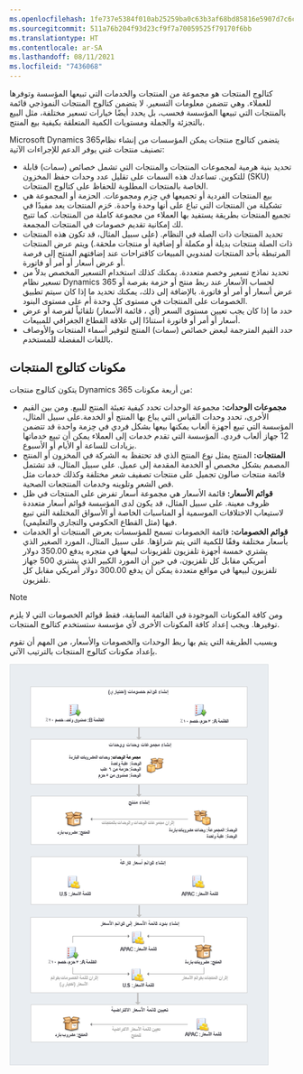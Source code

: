 ```yaml
---
ms.openlocfilehash: 1fe737e5384f010ab25259ba0c63b3af68bd85816e5907d7c6c97de4e71c4496
ms.sourcegitcommit: 511a76b204f93d23cf9f7a70059525f79170f6bb
ms.translationtype: HT
ms.contentlocale: ar-SA
ms.lasthandoff: 08/11/2021
ms.locfileid: "7436068"
---
```

كتالوج المنتجات هو مجموعة من المنتجات والخدمات التي تبيعها المؤسسة وتوفرها للعملاء. وهي تتضمن معلومات التسعير. لا يتضمن كتالوج المنتجات النموذجي قائمة بالمنتجات التي تبيعها المؤسسة فحسب، بل يحدد أيضًا خيارات تسعير مختلفة، مثل البيع بالتجزئة والجملة ومستويات الكمية المتعلقة بكيفية بيع المنتج.

Microsoft Dynamics 365يتضمن كتالوج منتجات يمكن المؤسسات من إنشاء نظام تصنيف منتجات غني يوفر الدعم للإجراءات الآتية:

- تحديد بنية هرمية لمجموعات المنتجات والمنتجات التي تشمل خصائص (سمات) قابلة للتكوين. تساعدك هذه السمات على تقليل عدد وحدات حفظ المخزون (SKU) الخاصة بالمنتجات المطلوبة للحفاظ على كتالوج المنتجات.
- بيع المنتجات الفردية أو تجميعها في حِزم ومجموعات. الحزمة أو المجموعة هي تشكيلة من المنتجات التي تباع على أنها وحدة واحدة. حَزم المنتجات يعد مفيدًا في تجميع المنتجات بطريقة يستفيد بها العملاء من مجموعة كاملة من المنتجات. كما تتيح لك إمكانية تقديم خصومات في المنتجات المجمعة.
- تحديد المنتجات ذات الصلة في النظام. (على سبيل المثال، قد تكون هذه المنتجات ذات الصلة منتجات بديلة أو مكملة أو إضافية أو منتجات ملحقة.) ويتم عرض المنتجات المرتبطة بأحد المنتجات لمندوبي المبيعات كاقتراحات عند إضافتهم المنتج إلى فرصة أو عرض أسعار أو أمر أو فاتورة.
- تحديد نماذج تسعير وخصم متعددة. يمكنك كذلك استخدام التسعير المخصص بدلاً من تسعير نظام Dynamics 365 لحساب الأسعار عند ربط منتج أو حزمة بفرصة أو عرض أسعار أو أمر أو فاتورة. بالإضافة إلى ذلك، يمكنك تحديد ما إذا كان سيتم تطبيق الخصومات على المنتجات في مستوى كل وحدة أم على مستوى البنود.
- حدد ما إذا كان يجب تعيين مستوى السعر (أي ، قائمة الأسعار) تلقائياً لفرصة أو عرض أسعار أو أمر أو فاتورة استنادًا إلى علاقة القطاع الجغرافي للمبيعات.
- حدد القيم المترجمة لبعض خصائص (سمات) المنتج لتوفير أسماء المنتجات والأوصاف باللغات المفضلة للمستخدم.

## <a name="product-catalog-components"></a>مكونات كتالوج المنتجات

يتكون كتالوج منتجات Dynamics 365 من أربعة مكونات:

- **مجموعات الوحدات:** مجموعة الوحدات تحدد كيفية تعبئة المنتج للبيع. ومن بين القيم الأخرى، تحدد وحدات القياس التي يباع بها المنتج أو الخدمة.على سبيل المثال، المؤسسة التي تبيع أجهزة ألعاب يمكنها بيعها بشكل فردي في حِزمة واحدة قد تتضمن 12 جهاز ألعاب فردي. المؤسسة التي تقدم خدمات إلى العملاء يمكن أن تبيع خدماتها بزيادات للساعة أو الأيام أو الأسبوع.
- **المنتجات:** المنتج يمثل نوع المنتج الذي قد تحتفظ به الشركة في المخزون أو المنتج المصمم بشكل مخصص أو الخدمة المقدمة إلى عميل. على سبيل المثال، قد تشتمل قائمة منتجات صالون تجميل على منتجات تصفيف شعر مختلفة وكذلك خدمات مثل قص الشعر وتلوينه وخدمات المنتجعات الصحية.
- **قوائم الأسعار:** قائمة الأسعار هي مجموعة أسعار تفرض على المنتجات في ظل ظروف معينة. على سبيل المثال، قد يكون لدى المؤسسة قوائم أسعار متعددة لاستيعاب الاختلافات الموسمية أو المناسبات الخاصة أو الأسواق المختلفة التي تبيع فيها (مثل القطاع الحكومي والتجاري والتعليمي).
- **قوائم الخصومات:** قائمة الخصومات تسمح للمؤسسات بعرض المنتجات أو الخدمات بأسعار مختلفة وفقًا للكمية التي يتم شراؤها. على سبيل المثال، المورد الصغير الذي يشتري خمسة أجهزة تلفزيون تلفزيونات لبيعها في متجره يدفع 350.00 دولار أمريكي مقابل كل تلفزيون، في حين أن المورد الكبير الذي يشتري 500 جهاز تلفزيون لبيعها في مواقع متعددة يمكن أن يدفع 300.00 دولار أمريكي مقابل كل تلفزيون.

> [!NOTE]
> ومن كافة المكونات الموجودة في القائمة السابقة، فقط قوائم الخصومات التي لا يلزم توفيرها. ويجب إعداد كافة المكونات الأخرى لأي مؤسسة ستستخدم كتالوج المنتجات.

وبسبب الطريقة التي يتم بها ربط الوحدات والخصومات والأسعار، من المهم أن تقوم بإعداد مكونات كتالوج المنتجات بالترتيب الآتي.

![الترتيب المتبع في إعداد مكونات كتالوج المنتجات](../media/PC-Unit1-1.png)
